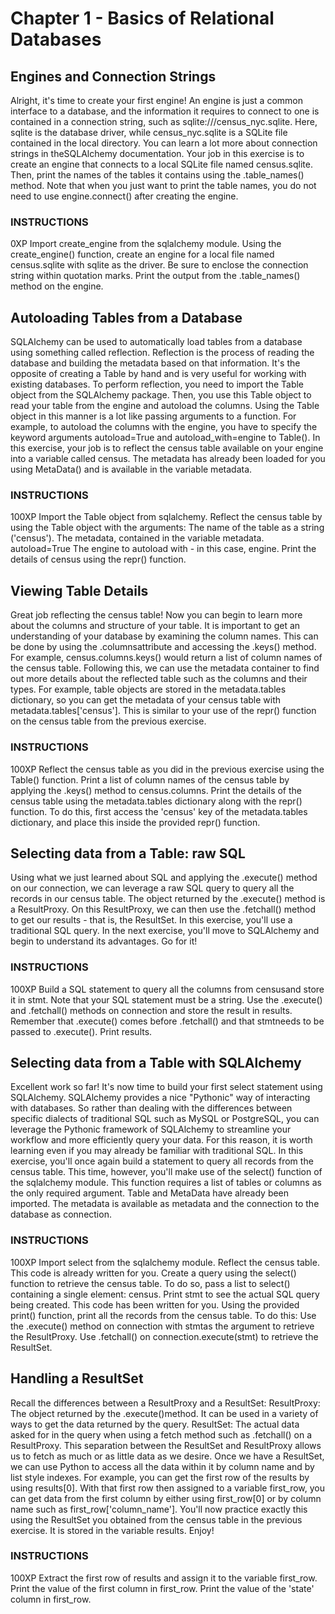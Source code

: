 # Chapter 1 - Basics of Relational Databases
## Engines and Connection Strings
Alright, it's time to create your first engine! An engine is just a common interface to a database, and the information it requires to connect to one is contained in a connection string, such as sqlite:///census_nyc.sqlite. Here, sqlite is the database driver, while census_nyc.sqlite is a SQLite file contained in the local directory.
You can learn a lot more about connection strings in theSQLAlchemy documentation.
Your job in this exercise is to create an engine that connects to a local SQLite file named census.sqlite. Then, print the names of the tables it contains using the .table_names() method. Note that when you just want to print the table names, you do not need to use engine.connect() after creating the engine.
### INSTRUCTIONS
0XP
Import create_engine from the sqlalchemy module.
Using the create_engine() function, create an engine for a local file named census.sqlite with sqlite as the driver. Be sure to enclose the connection string within quotation marks.
Print the output from the .table_names() method on the engine.


## Autoloading Tables from a Database
SQLAlchemy can be used to automatically load tables from a database using something called reflection. Reflection is the process of reading the database and building the metadata based on that information. It's the opposite of creating a Table by hand and is very useful for working with existing databases. To perform reflection, you need to import the Table object from the SQLAlchemy package. Then, you use this Table object to read your table from the engine and autoload the columns. Using the Table object in this manner is a lot like passing arguments to a function. For example, to autoload the columns with the engine, you have to specify the keyword arguments autoload=True and autoload_with=engine to Table().
In this exercise, your job is to reflect the census table available on your engine into a variable called census. The metadata has already been loaded for you using MetaData() and is available in the variable metadata.

### INSTRUCTIONS
100XP
Import the Table object from sqlalchemy.
Reflect the census table by using the Table object with the arguments:
The name of the table as a string ('census').
The metadata, contained in the variable metadata.
autoload=True
The engine to autoload with - in this case, engine.
Print the details of census using the repr() function.




## Viewing Table Details
Great job reflecting the census table! Now you can begin to learn more about the columns and structure of your table. It is important to get an understanding of your database by examining the column names. This can be done by using the .columnsattribute and accessing the .keys() method. For example, census.columns.keys() would return a list of column names of the census table.
Following this, we can use the metadata container to find out more details about the reflected table such as the columns and their types. For example, table objects are stored in the metadata.tables dictionary, so you can get the metadata of your census table with metadata.tables['census']. This is similar to your use of the repr() function on the census table from the previous exercise.
### INSTRUCTIONS
100XP
Reflect the census table as you did in the previous exercise using the Table() function.
Print a list of column names of the census table by applying the .keys() method to census.columns.
Print the details of the census table using the metadata.tables dictionary along with the repr() function. To do this, first access the 'census' key of the metadata.tables dictionary, and place this inside the provided repr() function.


## Selecting data from a Table: raw SQL
Using what we just learned about SQL and applying the .execute() method on our connection, we can leverage a raw SQL query to query all the records in our census table. The object returned by the .execute() method is a ResultProxy. On this ResultProxy, we can then use the .fetchall() method to get our results - that is, the ResultSet.
In this exercise, you'll use a traditional SQL query. In the next exercise, you'll move to SQLAlchemy and begin to understand its advantages. Go for it!
### INSTRUCTIONS
100XP
Build a SQL statement to query all the columns from censusand store it in stmt. Note that your SQL statement must be a string.
Use the .execute() and .fetchall() methods on connection and store the result in results. Remember that .execute() comes before .fetchall() and that stmtneeds to be passed to .execute().
Print results.


## Selecting data from a Table with SQLAlchemy
Excellent work so far! It's now time to build your first select statement using SQLAlchemy. SQLAlchemy provides a nice "Pythonic" way of interacting with databases. So rather than dealing with the differences between specific dialects of traditional SQL such as MySQL or PostgreSQL, you can leverage the Pythonic framework of SQLAlchemy to streamline your workflow and more efficiently query your data. For this reason, it is worth learning even if you may already be familiar with traditional SQL.
In this exercise, you'll once again build a statement to query all records from the census table. This time, however, you'll make use of the select() function of the sqlalchemy module. This function requires a list of tables or columns as the only required argument.
Table and MetaData have already been imported. The metadata is available as metadata and the connection to the database as connection.

### INSTRUCTIONS
100XP
Import select from the sqlalchemy module.
Reflect the census table. This code is already written for you.
Create a query using the select() function to retrieve the census table. To do so, pass a list to select() containing a single element: census.
Print stmt to see the actual SQL query being created. This code has been written for you.
Using the provided print() function, print all the records from the census table. To do this:
Use the .execute() method on connection with stmtas the argument to retrieve the ResultProxy.
Use .fetchall() on connection.execute(stmt) to retrieve the ResultSet.

## Handling a ResultSet
Recall the differences between a ResultProxy and a ResultSet:
ResultProxy: The object returned by the .execute()method. It can be used in a variety of ways to get the data returned by the query.
ResultSet: The actual data asked for in the query when using a fetch method such as .fetchall() on a ResultProxy.
This separation between the ResultSet and ResultProxy allows us to fetch as much or as little data as we desire.
Once we have a ResultSet, we can use Python to access all the data within it by column name and by list style indexes. For example, you can get the first row of the results by using results[0]. With that first row then assigned to a variable first_row, you can get data from the first column by either using first_row[0] or by column name such as first_row['column_name']. You'll now practice exactly this using the ResultSet you obtained from the census table in the previous exercise. It is stored in the variable results. Enjoy!

### INSTRUCTIONS
100XP
Extract the first row of results and assign it to the variable first_row.
Print the value of the first column in first_row.
Print the value of the 'state' column in first_row.
